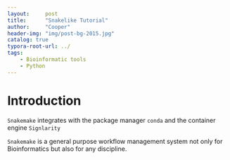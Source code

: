 ```yaml
---
layout:     post
title:      "Snakelike Tutorial"
author:     "Cooper"
header-img: "img/post-bg-2015.jpg"
catalog: true
typora-root-url: ../
tags:
    - Bioinformatic tools
    - Python
---
```


# Introduction





`Snakemake` integrates with the package manager `conda` and the container engine `Signlarity`

`Snakemake` is a general purpose workflow management system not only for Bioinformatics but also for any discipline.